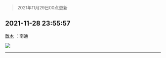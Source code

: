 > 2021年11月29日00点更新
<link rel="stylesheet" href="https://cdn.jsdelivr.net/gh/taotie6/sampleJSON@main/css/photo_show.css">
<meta name="referrer" content="no-referrer" />


 ## 2021-11-28 23:55:57 

 [㪚木](https://www.coolapk.com/feed/31777850?shareKey=Y2QzM2Y4MGQ3MWFjNjFhM2E3NzM~) ：南通 

<div class="album">
<img class="img-item" src="http://image.coolapk.com/feed/2021/1128/23/1081091_20084b34_4956_1977_528@2494x3325.jpeg" />
</div>

 ------- 

